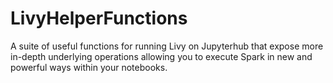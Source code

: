 # LivyHelperFunctions
A suite of useful functions for running Livy on Jupyterhub that expose more in-depth underlying operations allowing you to execute Spark in new and powerful ways within your notebooks. 
